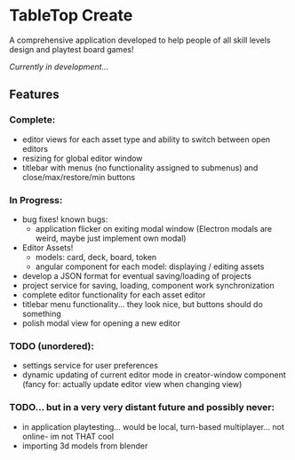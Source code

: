 # **TableTop Create**

A comprehensive application developed to help people of all skill levels design and playtest board games!

_Currently in development..._

## Features
### Complete:
- editor views for each asset type and ability to switch between open editors
- resizing for global editor window
- titlebar with menus (no functionality assigned to submenus) and close/max/restore/min buttons

### In Progress:
- bug fixes! known bugs:
    - application flicker on exiting modal window (Electron modals are weird, maybe just implement own modal)
- Editor Assets!
    - models: card, deck, board, token
    - angular component for each model: displaying / editing assets
- develop a JSON format for eventual saving/loading of projects
- project service for saving, loading, component work synchronization
- complete editor functionality for each asset editor
- titlebar menu functionality... they look nice, but buttons should do something
- polish modal view for opening a new editor

### TODO (unordered):
- settings service for user preferences
- dynamic updating of current editor mode in creator-window component (fancy for: actually update editor view when changing view)

### TODO... but in a very very distant future and possibly never:
- in application playtesting... would be local, turn-based multiplayer... not online- im not THAT cool
- importing 3d models from blender
